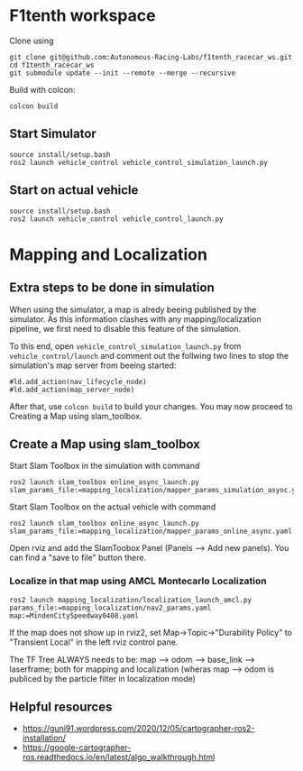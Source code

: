 # F1tenth workspace

Clone using
```
git clone git@github.com:Autonomous-Racing-Labs/f1tenth_racecar_ws.git
cd f1tenth_racecar_ws
git submodule update --init --remote --merge --recursive
```

Build with colcon:
```
colcon build
```


## Start Simulator
```
source install/setup.bash
ros2 launch vehicle_control vehicle_control_simulation_launch.py
```

## Start on actual vehicle
```
source install/setup.bash
ros2 launch vehicle_control vehicle_control_launch.py
```

# Mapping and Localization

## Extra steps to be done in simulation
When using the simulator, a map is alredy beeing published by the simulator.
As this information clashes with any mapping/localization pipeline, we first need to disable this feature of the simulation.

To this end, open `vehicle_control_simulation_launch.py` from `vehicle_control/launch` and comment out the follwing two lines to stop the simulation's map server from beeing started:
```
#ld.add_action(nav_lifecycle_node)
#ld.add_action(map_server_node)
```


After that, use `colcon build` to build your changes. You may now proceed to Creating a Map using slam_toolbox.


## Create a Map using slam_toolbox
Start Slam Toolbox in the simulation with command
```
ros2 launch slam_toolbox online_async_launch.py slam_params_file:=mapping_localization/mapper_params_simulation_async.yaml
```

Start Slam Toolbox on the actual vehicle with command
```
ros2 launch slam_toolbox online_async_launch.py slam_params_file:=mapping_localization/mapper_params_online_async.yaml
```


Open rviz and add the SlamToobox Panel (Panels --> Add new panels). You can find a "save to file" button there.


### Localize in that map using AMCL Montecarlo Localization
```
ros2 launch mapping_localization/localization_launch_amcl.py params_file:=mapping_localization/nav2_params.yaml map:=MindenCitySpeedway0408.yaml
```


If the map does not show up in rviz2, set Map->Topic->"Durability Policy" to "Transient Local" in the left rviz control pane.

The TF Tree ALWAYS needs to be: map --> odom --> base_link --> laserframe; both for mapping and localization (wheras map --> odom is publiced by the particle filter in localization mode)

## Helpful resources
- https://guni91.wordpress.com/2020/12/05/cartographer-ros2-installation/
- https://google-cartographer-ros.readthedocs.io/en/latest/algo_walkthrough.html
